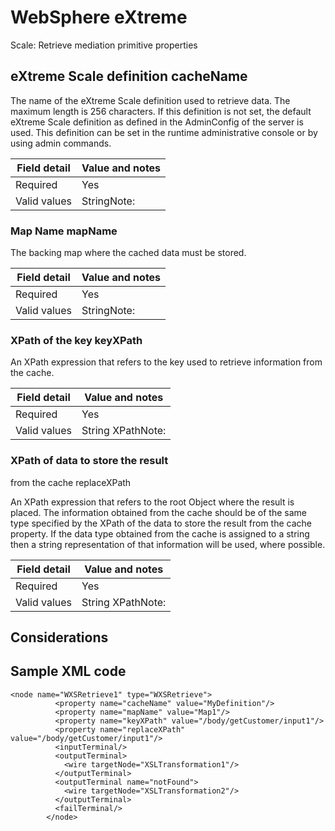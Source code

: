 # WebSphere eXtreme
Scale:
Retrieve mediation primitive properties

## eXtreme Scale definition cacheName

The name of the eXtreme Scale definition used to
retrieve data. The maximum length is 256 characters. If this definition is not set, the default
eXtreme Scale definition as
defined in the AdminConfig of the server is used. This definition can be set in the runtime
administrative console or by using admin commands.

| Field detail   | Value and notes   |
|----------------|-------------------|
| Required       | Yes               |
| Valid values   | StringNote:       |

### Map Name mapName

The backing map where the cached data must be
stored.

| Field detail   | Value and notes   |
|----------------|-------------------|
| Required       | Yes               |
| Valid values   | StringNote:       |

### XPath of the key keyXPath

An XPath expression that refers to the key used to
retrieve information from the cache.

| Field detail   | Value and notes   |
|----------------|-------------------|
| Required       | Yes               |
| Valid values   | String XPathNote: |

### XPath of data to store the result
from the cache replaceXPath

An XPath expression that refers to the root
Object where the result is placed. The information obtained from the cache should be of the same
type specified by the XPath of the data to store the result from the cache property. If the data
type obtained from the cache is assigned to a string then a string representation of that
information will be used, where possible.

| Field detail   | Value and notes   |
|----------------|-------------------|
| Required       | Yes               |
| Valid values   | String XPathNote: |

## Considerations

## Sample XML code

```
<node name="WXSRetrieve1" type="WXSRetrieve">
          <property name="cacheName" value="MyDefinition"/>
          <property name="mapName" value="Map1"/>
          <property name="keyXPath" value="/body/getCustomer/input1"/>
          <property name="replaceXPath" value="/body/getCustomer/input1"/>
          <inputTerminal/>
          <outputTerminal>
            <wire targetNode="XSLTransformation1"/>
          </outputTerminal>
          <outputTerminal name="notFound">
            <wire targetNode="XSLTransformation2"/>
          </outputTerminal>
          <failTerminal/>
        </node>
```